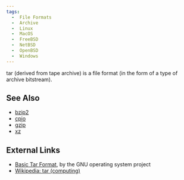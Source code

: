 ```yaml
---
tags:
  -  File Formats
  -  Archive
  -  Linux
  -  MacOS
  -  FreeBSD
  -  NetBSD
  -  OpenBSD 
  -  Windows
---
```

tar (derived from tape archive) is a file format (in the form of a type
of archive bitstream).

## See Also

- [bzip2](bzip2.md)
- [cpio](cpio.md)
- [gzip](gzip.md)
- [xz](xz.md)

## External Links

- [Basic Tar Format](http://www.gnu.org/software/tar/manual/html_node/Standard.html),
  by the GNU operating system project
- [Wikipedia: tar (computing)](http://en.wikipedia.org/wiki/Tar_(computing))
